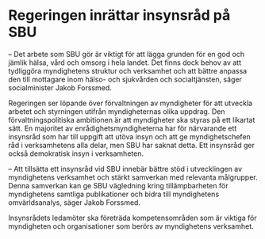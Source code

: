 # Regeringen inrättar insynsråd på SBU

– Det arbete som SBU gör är viktigt för att lägga grunden för en god och jämlik hälsa, vård och omsorg i hela landet. Det finns dock behov av att tydliggöra myndighetens struktur och verksamhet och att bättre anpassa den till mottagare inom hälso\- och sjukvården och socialtjänsten, säger socialminister Jakob Forssmed.

Regeringen ser löpande över förvaltningen av myndigheter för att utveckla arbetet och styrningen utifrån myndigheternas olika uppdrag. Den förvaltningspolitiska ambitionen är att myndigheter ska styras på ett likartat sätt. En majoritet av enrådighetsmyndigheterna har för närvarande ett insynsråd som har till uppgift att utöva insyn och att ge myndighetschefen råd i verksamhetens alla delar, men SBU har saknat detta. Ett insynsråd ger också demokratisk insyn i verksamheten.

– Att tillsätta ett insynsråd vid SBU innebär bättre stöd i utvecklingen av myndighetens verksamhet och stärkt samverkan med relevanta målgrupper. Denna samverkan kan ge SBU vägledning kring tillämpbarheten för myndighetens samtliga publikationer och bidra till myndighetens omvärldsanalys, säger Jakob Forssmed.

Insynsrådets ledamöter ska företräda kompetensområden som är viktiga för myndigheten och organisationer som berörs av myndighetens verksamhet.
